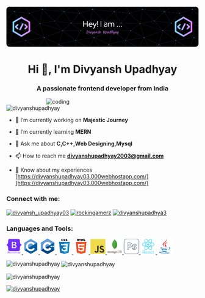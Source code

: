 ![logo](https://github.com/DivyanshUpadhyay/DivyanshUpadhyay/blob/main/github-header-image.png)
<h1 align="center">Hi 👋, I'm Divyansh Upadhyay</h1>
<h3 align="center">A passionate frontend developer from India</h3>
<p>
<img align="right" alt="coding" width="400" src="https://camo.githubusercontent.com/7de37139d0b4c1ce40865e799b446c0e963a3dd8fb68d239707237c40604fa3d/68747470733a2f2f63646e2e6472696262626c652e636f6d2f75736572732f3733303730332f73637265656e73686f74732f363538313234332f6176656e746f2e676966"/>


<p align="left"> <img src="https://komarev.com/ghpvc/?username=divyanshupadhyay&label=Profile%20views&color=0e75b6&style=flat" alt="divyanshupadhyay" /> </p>



- 🔭 I’m currently working on **Majestic Journey**

- 🌱 I’m currently learning **MERN**

- 💬 Ask me about **C,C++,Web Designing,Mysql**

- 📫 How to reach me **divyanshupadhyay2003@gmail.com**

- 📄 Know about my experiences [https://divyanshupadhyay03.000webhostapp.com/](https://divyanshupadhyay03.000webhostapp.com/)

<h3 align="left">Connect with me:</h3>
<p align="left">
<a href="https://instagram.com/divyansh_upadhyay03" target="blank"><img align="center" src="https://raw.githubusercontent.com/rahuldkjain/github-profile-readme-generator/master/src/images/icons/Social/instagram.svg" alt="divyansh_upadhyay03" height="30" width="40" /></a>
<a href="https://www.youtube.com/c/rockingamerz" target="blank"><img align="center" src="https://raw.githubusercontent.com/rahuldkjain/github-profile-readme-generator/master/src/images/icons/Social/youtube.svg" alt="rockingamerz" height="30" width="40" /></a>
<a href="https://www.hackerrank.com/divyanshupadhya3" target="blank"><img align="center" src="https://raw.githubusercontent.com/rahuldkjain/github-profile-readme-generator/master/src/images/icons/Social/hackerrank.svg" alt="divyanshupadhya3" height="30" width="40" /></a>
</p>

<h3 align="left">Languages and Tools:</h3>
<p align="left"> <a href="https://getbootstrap.com" target="_blank" rel="noreferrer"> <img src="https://raw.githubusercontent.com/devicons/devicon/master/icons/bootstrap/bootstrap-plain-wordmark.svg" alt="bootstrap" width="40" height="40"/> </a> <a href="https://www.cprogramming.com/" target="_blank" rel="noreferrer"> <img src="https://raw.githubusercontent.com/devicons/devicon/master/icons/c/c-original.svg" alt="c" width="40" height="40"/> </a> <a href="https://www.w3schools.com/cpp/" target="_blank" rel="noreferrer"> <img src="https://raw.githubusercontent.com/devicons/devicon/master/icons/cplusplus/cplusplus-original.svg" alt="cplusplus" width="40" height="40"/> </a> <a href="https://www.w3schools.com/css/" target="_blank" rel="noreferrer"> <img src="https://raw.githubusercontent.com/devicons/devicon/master/icons/css3/css3-original-wordmark.svg" alt="css3" width="40" height="40"/> </a> <a href="https://www.w3.org/html/" target="_blank" rel="noreferrer"> <img src="https://raw.githubusercontent.com/devicons/devicon/master/icons/html5/html5-original-wordmark.svg" alt="html5" width="40" height="40"/> </a> <a href="https://developer.mozilla.org/en-US/docs/Web/JavaScript" target="_blank" rel="noreferrer"> <img src="https://raw.githubusercontent.com/devicons/devicon/master/icons/javascript/javascript-original.svg" alt="javascript" width="40" height="40"/> </a> <a href="https://www.mongodb.com/" target="_blank" rel="noreferrer"> <img src="https://raw.githubusercontent.com/devicons/devicon/master/icons/mongodb/mongodb-original-wordmark.svg" alt="mongodb" width="40" height="40"/> </a> <a href="https://www.photoshop.com/en" target="_blank" rel="noreferrer"> <img src="https://raw.githubusercontent.com/devicons/devicon/master/icons/photoshop/photoshop-line.svg" alt="photoshop" width="40" height="40"/> </a> <a href="https://reactjs.org/" target="_blank" rel="noreferrer"> <img src="https://raw.githubusercontent.com/devicons/devicon/master/icons/react/react-original-wordmark.svg" alt="react" width="40" height="40"/> </a><a href="https://www.java.com" target="_blank" rel="noreferrer"><img src="https://raw.githubusercontent.com/devicons/devicon/master/icons/java/java-original.svg" alt="java" width="40" height="40"/> </a>
</p>

<p><img align="left" src="https://github-readme-stats.vercel.app/api/top-langs?username=divyanshupadhyay&show_icons=true&locale=en&layout=compact" alt="divyanshupadhyay" /></p>

<p>&nbsp;<img align="center" src="https://github-readme-stats.vercel.app/api?username=divyanshupadhyay&show_icons=true&locale=en" alt="divyanshupadhyay" /></p>

<p><img align="center" src="https://github-readme-streak-stats.herokuapp.com/?user=divyanshupadhyay&" alt="divyanshupadhyay" /></p>
<p align="left"> <a href="https://github.com/ryo-ma/github-profile-trophy"><img src="https://github-profile-trophy.vercel.app/?username=divyanshupadhyay" alt="divyanshupadhyay" /></a> </p>
